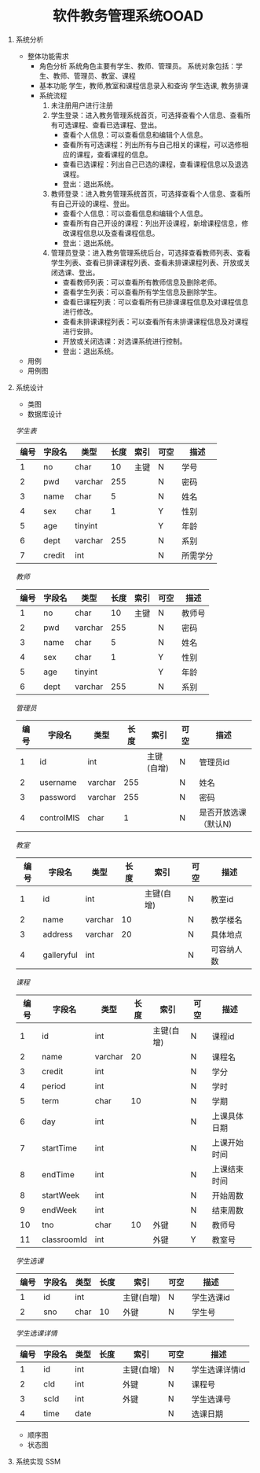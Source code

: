# <div style="text-align: center;">软件教务管理系统OOAD</div>
1. 系统分析
    - 整体功能需求
        + 角色分析
        系统角色主要有学生、教师、管理员。
        系统对象包括：学生、教师、管理员、教室、课程
        + 基本功能
        学生，教师,教室和课程信息录入和查询
        学生选课, 教务排课
        + 系统流程
            1. 未注册用户进行注册
            2. 学生登录：进入教务管理系统首页，可选择查看个人信息、查看所有可选课程、查看已选课程、登出。
                - 查看个人信息：可以查看信息和编辑个人信息。
                - 查看所有可选课程：列出所有与自己相关的课程，可以选修相应的课程，查看课程的信息。
                - 查看已选课程：列出自己已选的课程，查看课程信息以及退选课程。
                - 登出：退出系统。
            3. 教师登录：进入教务管理系统首页，可选择查看个人信息、查看所有自己开设的课程、登出。
                - 查看个人信息：可以查看信息和编辑个人信息。
                - 查看所有自己开设的课程：列出开设课程，新增课程信息，修改课程信息以及查看课程信息。
                - 登出：退出系统。
            4. 管理员登录：进入教务管理系统后台，可选择查看教师列表、查看学生列表、查看已排课课程列表、查看未排课课程列表、开放或关闭选课、登出。
                - 查看教师列表：可以查看所有教师信息及删除老师。
                - 查看学生列表：可以查看所有学生信息及删除学生。
                - 查看已课程列表：可以查看所有已排课课程信息及对课程信息进行修改。
                - 查看未排课课程列表：可以查看所有未排课课程信息及对课程进行安排。
                - 开放或关闭选课：对选课系统进行控制。
                - 登出：退出系统。
    - 用例
    - 用例图
2. 系统设计
    + 类图
    + 数据库设计
    
    *学生表*
        
    | 编号 | 字段名 | 类型 | 长度 | 索引 | 可空 | 描述 |
    | ---- | ----- | ---- | ---- | ---- | ----- | ---- |
    | 1    | no   | char | 10   | 主键  | N     | 学号 |
    | 2    | pwd  | varchar | 255   |   | N     | 密码 |
    | 3    | name | char | 5    |       | N     | 姓名 |
    | 4    | sex  | char | 1    |       | Y     | 性别 |
    | 5    | age  | tinyint |   |       | Y     | 年龄 |
    | 6    | dept | varchar | 255   |   | N     | 系别 |
    | 7    | credit | int |    |   | N     | 所需学分 |

    *教师*

    | 编号 | 字段名 | 类型 | 长度 | 索引 | 可空 | 描述 |
    | ---- | ----- | ---- | ---- | ---- | ----- | ---- |
    | 1    | no   | char | 10   | 主键  | N     | 教师号 |
    | 2    | pwd  | varchar | 255   |   | N     | 密码 |
    | 3    | name | char | 5    |       | N     | 姓名 |
    | 4    | sex  | char | 1    |       | Y     | 性别 |
    | 5    | age  | tinyint |   |       | Y     | 年龄 |
    | 6    | dept | varchar | 255   |   | N     | 系别 |

    *管理员*

    | 编号 | 字段名 | 类型 | 长度 | 索引 | 可空 | 描述 |
    | ---- | ----- | ---- | ---- | ---- | ----- | ---- |
    | 1    | id    | int  |      | 主键(自增) | N     | 管理员id |
    | 2    | username | varchar | 255   |   | N     | 姓名 |
    | 3    | password | varchar | 255   |   | N     | 密码 |
    | 4    | controlMIS | char | 1   |   | N     | 是否开放选课（默认N) |
    
    *教室*
    
    | 编号 | 字段名 | 类型 | 长度 | 索引 | 可空 | 描述 |
    | ---- | ----- | ---- | ---- | ---- | ----- | ---- |
    | 1    | id    | int |       | 主键(自增)  | N     | 教室id |
    | 2    | name  | varchar | 10   |   | N     | 教学楼名 |
    | 3    | address | varchar | 20    |      | N    | 具体地点 |
    | 4    | galleryful | int |     |       | N     | 可容纳人数 |

    *课程*
    
    | 编号 | 字段名 | 类型 | 长度 | 索引 | 可空 | 描述 |
    | ---- | ----- | ---- | ---- | ---- | ----- | ---- |
    | 1    | id    | int |       | 主键(自增)  | N     | 课程id |
    | 2    | name  | varchar | 20   |   | N     | 课程名 |
    | 3    | credit | int |      |   | N     | 学分 |
    | 4    | period | int |      |   | N     | 学时 |
    | 5    | term | char | 10   |   | N      | 学期 |
    | 6    | day | int |    |   | N      | 上课具体日期 |
    | 7    | startTime | int |    |   | N      | 上课开始时间 |
    | 8    | endTime | int |    |   | N      | 上课结束时间 |
    | 8    | startWeek | int |     |   | N      | 开始周数 |
    | 9    | endWeek | int |       |   | N      | 结束周数 |
    | 10   | tno | char | 10   | 外键  | N     | 教师号 |
    | 11   | classroomId | int |    | 外键  | Y     | 教室号 |
    
    *学生选课*

    | 编号 | 字段名 | 类型 | 长度 | 索引 | 可空 | 描述 |
    | ---- | ----- | ---- | ---- | ---- | ----- | ---- |
    | 1    | id  | int  |      | 主键(自增)   | N     | 学生选课id |
    | 2    | sno | char | 10   | 外键  | N     | 学生号 |
    
    *学生选课详情*
    
    | 编号 | 字段名 | 类型 | 长度 | 索引 | 可空 | 描述 |
    | ---- | ----- | ---- | ---- | ---- | ----- | ---- |
    | 1    | id  | int  |      | 主键(自增)   | N     | 学生选课详情id |
    | 2    | cId | int  |      | 外键  | N     | 课程号 |
    | 3    | scId | int  |      | 外键  | N     | 学生选课号 |
    | 4    | time | date |     |      | N     | 选课日期 |

    + 顺序图
    + 状态图
3. 系统实现
SSM
